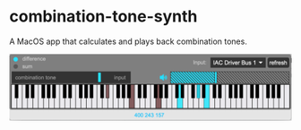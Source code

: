 # combination-tone-synth
A MacOS app that calculates and plays back combination tones.

![GUI](combination-tone-gui-2.png)
